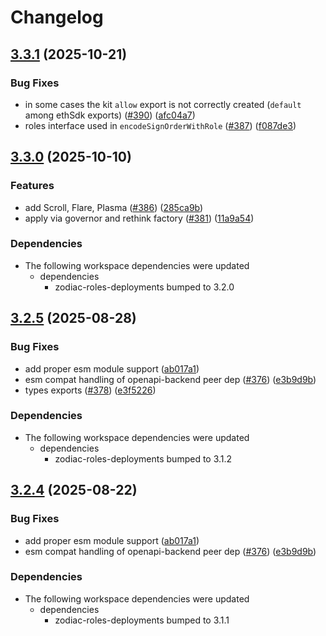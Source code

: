 # Changelog

## [3.3.1](https://github.com/gnosisguild/zodiac-modifier-roles/compare/zodiac-roles-sdk-v3.3.0...zodiac-roles-sdk-v3.3.1) (2025-10-21)


### Bug Fixes

* in some cases the kit `allow` export is not correctly created (`default` among ethSdk exports) ([#390](https://github.com/gnosisguild/zodiac-modifier-roles/issues/390)) ([afc04a7](https://github.com/gnosisguild/zodiac-modifier-roles/commit/afc04a7f08b114142d2ed3108eed02140a19d7a9))
* roles interface used in `encodeSignOrderWithRole` ([#387](https://github.com/gnosisguild/zodiac-modifier-roles/issues/387)) ([f087de3](https://github.com/gnosisguild/zodiac-modifier-roles/commit/f087de3517f930e60379414dc9c4313df5d81c24))

## [3.3.0](https://github.com/gnosisguild/zodiac-modifier-roles/compare/zodiac-roles-sdk-v3.2.5...zodiac-roles-sdk-v3.3.0) (2025-10-10)


### Features

* add Scroll, Flare, Plasma ([#386](https://github.com/gnosisguild/zodiac-modifier-roles/issues/386)) ([285ca9b](https://github.com/gnosisguild/zodiac-modifier-roles/commit/285ca9b461cde7404506445b552e0371954139f7))
* apply via governor and rethink factory ([#381](https://github.com/gnosisguild/zodiac-modifier-roles/issues/381)) ([11a9a54](https://github.com/gnosisguild/zodiac-modifier-roles/commit/11a9a54f5e4ba87be175900b1ac6dfafb0b37c9d))


### Dependencies

* The following workspace dependencies were updated
  * dependencies
    * zodiac-roles-deployments bumped to 3.2.0

## [3.2.5](https://github.com/gnosisguild/zodiac-modifier-roles/compare/zodiac-roles-sdk-v3.2.4...zodiac-roles-sdk-v3.2.5) (2025-08-28)


### Bug Fixes

* add proper esm module support ([ab017a1](https://github.com/gnosisguild/zodiac-modifier-roles/commit/ab017a1a79cb3c0e295d96f9cdb081ef6365d02f))
* esm compat handling of openapi-backend peer dep ([#376](https://github.com/gnosisguild/zodiac-modifier-roles/issues/376)) ([e3b9d9b](https://github.com/gnosisguild/zodiac-modifier-roles/commit/e3b9d9bbc5d171b50cf2acd89dd266f0ddb5367a))
* types exports ([#378](https://github.com/gnosisguild/zodiac-modifier-roles/issues/378)) ([e3f5226](https://github.com/gnosisguild/zodiac-modifier-roles/commit/e3f52267b775ad545eef7c6cc4a0a37eed95ecf6))


### Dependencies

* The following workspace dependencies were updated
  * dependencies
    * zodiac-roles-deployments bumped to 3.1.2

## [3.2.4](https://github.com/gnosisguild/zodiac-modifier-roles/compare/zodiac-roles-sdk-v3.2.3...zodiac-roles-sdk-v3.2.4) (2025-08-22)


### Bug Fixes

* add proper esm module support ([ab017a1](https://github.com/gnosisguild/zodiac-modifier-roles/commit/ab017a1a79cb3c0e295d96f9cdb081ef6365d02f))
* esm compat handling of openapi-backend peer dep ([#376](https://github.com/gnosisguild/zodiac-modifier-roles/issues/376)) ([e3b9d9b](https://github.com/gnosisguild/zodiac-modifier-roles/commit/e3b9d9bbc5d171b50cf2acd89dd266f0ddb5367a))


### Dependencies

* The following workspace dependencies were updated
  * dependencies
    * zodiac-roles-deployments bumped to 3.1.1
